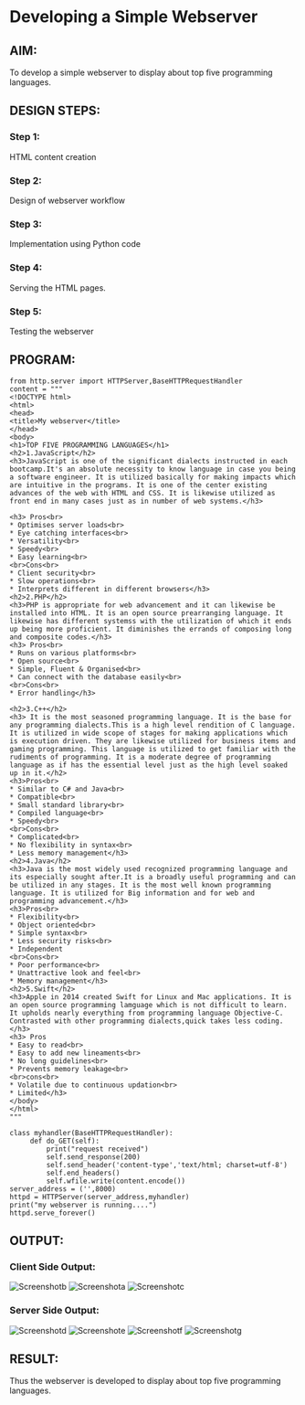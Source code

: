 # Developing a Simple Webserver
## AIM:
To develop a simple webserver to display about top five programming languages.

## DESIGN STEPS:
### Step 1: 
HTML content creation
### Step 2:
Design of webserver workflow
### Step 3:
Implementation using Python code
### Step 4:
Serving the HTML pages.
### Step 5:
Testing the webserver

## PROGRAM:
```
from http.server import HTTPServer,BaseHTTPRequestHandler
content = """
<!DOCTYPE html>
<html>
<head>
<title>My webserver</title>
</head>
<body>
<h1>TOP FIVE PROGRAMMING LANGUAGES</h1>
<h2>1.JavaScript</h2>
<h3>JavaScript is one of the significant dialects instructed in each bootcamp.It's an absolute necessity to know language in case you being a software engineer. It is utilized basically for making impacts which are intuitive in the programs. It is one of the center existing advances of the web with HTML and CSS. It is likewise utilized as front end in many cases just as in number of web systems.</h3>

<h3> Pros<br>
* Optimises server loads<br>
* Eye catching interfaces<br>
* Versatility<br>
* Speedy<br>
* Easy learning<br>
<br>Cons<br>
* Client security<br>
* Slow operations<br>
* Interprets different in different browsers</h3>
<h2>2.PHP</h2>
<h3>PHP is appropriate for web advancement and it can likewise be installed into HTML. It is an open source prearranging language. It likewise has different systemss with the utilization of which it ends up being more proficient. It diminishes the errands of composing long and composite codes.</h3>  
<h3> Pros<br>
* Runs on various platforms<br>
* Open source<br>
* Simple, Fluent & Organised<br>
* Can connect with the database easily<br>
<br>Cons<br>
* Error handling</h3>

<h2>3.C++</h2>
<h3> It is the most seasoned programming language. It is the base for any programming dialects.This is a high level rendition of C language. It is utilized in wide scope of stages for making applications which is execution driven. They are likewise utilized for business items and gaming programming. This language is utilized to get familiar with the rudiments of programming. It is a moderate degree of programming language as if has the essential level just as the high level soaked up in it.</h2>
<h3>Pros<br>
* Similar to C# and Java<br>
* Compatible<br>
* Small standard library<br>
* Compiled language<br>
* Speedy<br>
<br>Cons<br>
* Complicated<br>
* No flexibility in syntax<br>
* Less memory management</h3>
<h2>4.Java</h2>
<h3>Java is the most widely used recognized programming language and its especially sought after.It is a broadly useful programming and can be utilized in any stages. It is the most well known programming language. It is utilized for Big information and for web and programming advancement.</h3>
<h3>Pros<br>
* Flexibility<br>
* Object oriented<br>
* Simple syntax<br>
* Less security risks<br>
* Independent 
<br>Cons<br>
* Poor performance<br>
* Unattractive look and feel<br>
* Memory management</h3>
<h2>5.Swift</h2>
<h3>Apple in 2014 created Swift for Linux and Mac applications. It is an open source programming lamguage which is not difficult to learn. It upholds nearly everything from programming language Objective-C. Contrasted with other programming dialects,quick takes less coding.</h3>
<h3> Pros
* Easy to read<br>
* Easy to add new lineaments<br>
* No long guidelines<br>
* Prevents memory leakage<br>
<br>cons<br>
* Volatile due to continuous updation<br>
* Limited</h3>
</body>
</html>
"""

class myhandler(BaseHTTPRequestHandler):
     def do_GET(self):
         print("request received")
         self.send_response(200)
         self.send_header('content-type','text/html; charset=utf-8')
         self.end_headers()
         self.wfile.write(content.encode())
server_address = ('',8000)
httpd = HTTPServer(server_address,myhandler)
print("my webserver is running....")
httpd.serve_forever()    
```

## OUTPUT:
### Client Side Output:
![Screenshotb](https://user-images.githubusercontent.com/93427254/143613151-81e1079b-5f8c-4c28-ab4e-a9c6655470ca.png)
![Screenshota](https://user-images.githubusercontent.com/93427254/143613003-30ff545f-4dee-4e3e-9cb9-1ab3274160d1.png)
![Screenshotc](https://user-images.githubusercontent.com/93427254/143613186-59a6f3ff-fcc7-4afa-b263-1716d09e7a9f.png)
### Server Side Output:
![Screenshotd](https://user-images.githubusercontent.com/93427254/143613264-feebb22b-8326-46a7-8ef1-96e3b109c66c.png)
![Screenshote](https://user-images.githubusercontent.com/93427254/143613284-b9d1665d-3817-4088-94d0-7bcc692977a2.png)
![Screenshotf](https://user-images.githubusercontent.com/93427254/143613293-a339111f-b584-4734-acce-e82f832b69ac.png)
![Screenshotg](https://user-images.githubusercontent.com/93427254/143613355-96f1e183-0110-4ee7-8009-89e0b7b56626.png)





## RESULT:
Thus the webserver is developed to display about top five programming languages.
